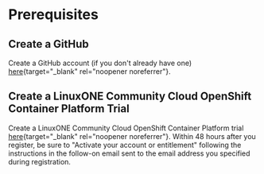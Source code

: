# Prerequisites

## Create a GitHub
Create a GitHub account (if you don't already have one) [here](https://github.com/join?ref_cta=Sign+up&ref_loc=header+logged+out&ref_page=%2F&source=header-home){target="_blank" rel="noopener noreferrer"}.

## Create a LinuxONE Community Cloud OpenShift Container Platform Trial
Create a LinuxONE Community Cloud OpenShift Container Platform trial [here](https://linuxone.cloud.marist.edu/#/register?flag=OCP){target="_blank" rel="noopener noreferrer"}. Within 48 hours after you register, be sure to "Activate your account or entitlement" following the instructions in the follow-on email sent to the email address you specified during registration.